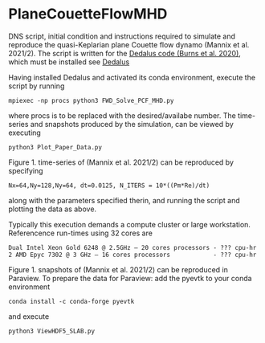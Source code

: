 # PlaneCouetteFlowMHD
DNS script, initial condition and instructions required to simulate and reproduce the quasi-Keplarian plane Couette flow dynamo (Mannix et al. 2021/2). The script is written for the [Dedalus code (Burns et al. 2020)](https://doi.org/10.1103/PhysRevResearch.2.023068), which must be installed see [Dedalus](https://dedalus-project.org)

Having installed Dedalus and activated its conda environment, execute the script by running

`mpiexec -np procs python3 FWD_Solve_PCF_MHD.py`

where procs is to be replaced with the desired/availabe number. The time-series and snapshots produced by the simulation, can be viewed by executing

`python3 Plot_Paper_Data.py`

Figure 1. time-series of (Mannix et al. 2021/2) can be reproduced by specifying 

`Nx=64,Ny=128,Ny=64, dt=0.0125, N_ITERS = 10*((Pm*Re)/dt)`

along with the parameters specified therin, and running the script and plotting the data as above. 

Typically this execution demands a compute cluster or large workstation. Referencence run-times using 32 cores are

```
Dual Intel Xeon Gold 6248 @ 2.5GHz – 20 cores processors - ??? cpu-hr
2 AMD Epyc 7302 @ 3 GHz – 16 cores processors            - ??? cpu-hr
```

Figure 1. snapshots of (Mannix et al. 2021/2) can be reproduced in Paraview. To prepare the data for Paraview: add the pyevtk to your conda environment

`conda install -c conda-forge pyevtk `

and execute

`python3 ViewHDF5_SLAB.py`


